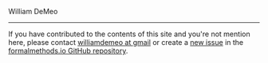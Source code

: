 William DeMeo

---

If you have contributed to the contents of this site and you're not mention
here, please contact [williamdemeo at gmail][] or create a [new issue][] 
in the [formalmethods.io GitHub repository][].


[new issue]: https://github.com/formalverification/formalmethods.io/issues/new
[formalmethods.io GitHub repository]: https://github.com/formalverification/formalmethods.io
[williamdemeo at gmail]: mailto:williamdemeo@gmail.com
